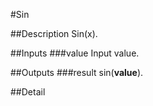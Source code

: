 #Sin

##Description
Sin(x).

##Inputs
###value
Input value.

##Outputs
###result
sin(**value**).

##Detail


